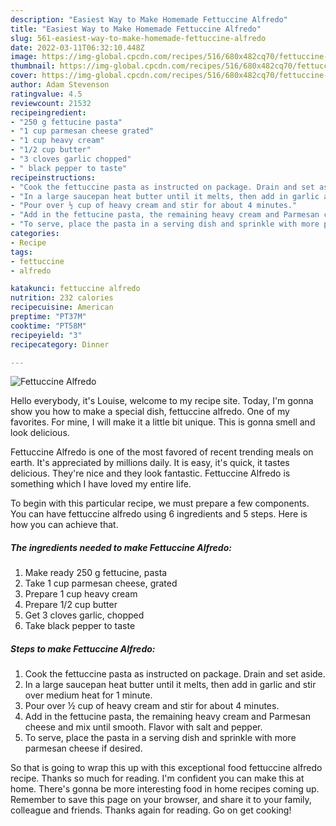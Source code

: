 ```yaml
---
description: "Easiest Way to Make Homemade Fettuccine Alfredo"
title: "Easiest Way to Make Homemade Fettuccine Alfredo"
slug: 561-easiest-way-to-make-homemade-fettuccine-alfredo
date: 2022-03-11T06:32:10.448Z
image: https://img-global.cpcdn.com/recipes/516/680x482cq70/fettuccine-alfredo-recipe-main-photo.jpg
thumbnail: https://img-global.cpcdn.com/recipes/516/680x482cq70/fettuccine-alfredo-recipe-main-photo.jpg
cover: https://img-global.cpcdn.com/recipes/516/680x482cq70/fettuccine-alfredo-recipe-main-photo.jpg
author: Adam Stevenson
ratingvalue: 4.5
reviewcount: 21532
recipeingredient:
- "250 g fettucine pasta"
- "1 cup parmesan cheese grated"
- "1 cup heavy cream"
- "1/2 cup butter"
- "3 cloves garlic chopped"
- " black pepper to taste"
recipeinstructions:
- "Cook the fettuccine pasta as instructed on package. Drain and set aside."
- "In a large saucepan heat butter until it melts, then add in garlic and stir over medium heat for 1 minute."
- "Pour over ½ cup of heavy cream and stir for about 4 minutes."
- "Add in the fettucine pasta, the remaining heavy cream and Parmesan cheese and mix until smooth. Flavor with salt and pepper."
- "To serve, place the pasta in a serving dish and sprinkle with more parmesan cheese if desired."
categories:
- Recipe
tags:
- fettuccine
- alfredo

katakunci: fettuccine alfredo 
nutrition: 232 calories
recipecuisine: American
preptime: "PT37M"
cooktime: "PT58M"
recipeyield: "3"
recipecategory: Dinner

---
```



![Fettuccine Alfredo](https://img-global.cpcdn.com/recipes/516/680x482cq70/fettuccine-alfredo-recipe-main-photo.jpg)

Hello everybody, it's Louise, welcome to my recipe site. Today, I'm gonna show you how to make a special dish, fettuccine alfredo. One of my favorites. For mine, I will make it a little bit unique. This is gonna smell and look delicious.



Fettuccine Alfredo is one of the most favored of recent trending meals on earth. It's appreciated by millions daily. It is easy, it's quick, it tastes delicious. They're nice and they look fantastic. Fettuccine Alfredo is something which I have loved my entire life.


To begin with this particular recipe, we must prepare a few components. You can have fettuccine alfredo using 6 ingredients and 5 steps. Here is how you can achieve that.

<!--inarticleads1-->

##### The ingredients needed to make Fettuccine Alfredo:

1. Make ready 250 g fettucine, pasta
1. Take 1 cup parmesan cheese, grated
1. Prepare 1 cup heavy cream
1. Prepare 1/2 cup butter
1. Get 3 cloves garlic, chopped
1. Take  black pepper to taste




<!--inarticleads2-->

##### Steps to make Fettuccine Alfredo:

1. Cook the fettuccine pasta as instructed on package. Drain and set aside.
1. In a large saucepan heat butter until it melts, then add in garlic and stir over medium heat for 1 minute.
1. Pour over ½ cup of heavy cream and stir for about 4 minutes.
1. Add in the fettucine pasta, the remaining heavy cream and Parmesan cheese and mix until smooth. Flavor with salt and pepper.
1. To serve, place the pasta in a serving dish and sprinkle with more parmesan cheese if desired.




So that is going to wrap this up with this exceptional food fettuccine alfredo recipe. Thanks so much for reading. I'm confident you can make this at home. There's gonna be more interesting food in home recipes coming up. Remember to save this page on your browser, and share it to your family, colleague and friends. Thanks again for reading. Go on get cooking!
